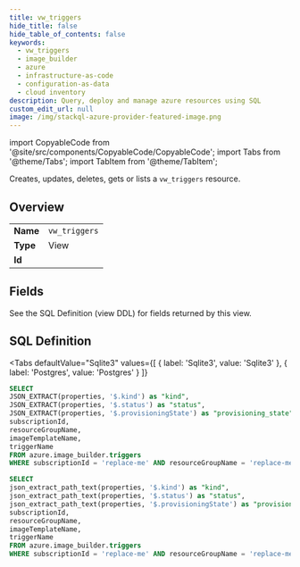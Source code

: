 ```yaml
--- 
title: vw_triggers
hide_title: false
hide_table_of_contents: false
keywords:
  - vw_triggers
  - image_builder
  - azure
  - infrastructure-as-code
  - configuration-as-data
  - cloud inventory
description: Query, deploy and manage azure resources using SQL
custom_edit_url: null
image: /img/stackql-azure-provider-featured-image.png
---
```


import CopyableCode from '@site/src/components/CopyableCode/CopyableCode';
import Tabs from '@theme/Tabs';
import TabItem from '@theme/TabItem';

Creates, updates, deletes, gets or lists a <code>vw_triggers</code> resource.

## Overview
<table><tbody>
<tr><td><b>Name</b></td><td><code>vw_triggers</code></td></tr>
<tr><td><b>Type</b></td><td>View</td></tr>
<tr><td><b>Id</b></td><td><CopyableCode code="azure.image_builder.vw_triggers" /></td></tr>
</tbody></table>

## Fields

See the SQL Definition (view DDL) for fields returned by this view.

## SQL Definition

<Tabs
defaultValue="Sqlite3"
values={[
{ label: 'Sqlite3', value: 'Sqlite3' },
{ label: 'Postgres', value: 'Postgres' }
]}
>
<TabItem value="Sqlite3">

```sql
SELECT
JSON_EXTRACT(properties, '$.kind') as "kind",
JSON_EXTRACT(properties, '$.status') as "status",
JSON_EXTRACT(properties, '$.provisioningState') as "provisioning_state",
subscriptionId,
resourceGroupName,
imageTemplateName,
triggerName
FROM azure.image_builder.triggers
WHERE subscriptionId = 'replace-me' AND resourceGroupName = 'replace-me' AND imageTemplateName = 'replace-me';
```

</TabItem>
<TabItem value="Postgres">

```sql
SELECT
json_extract_path_text(properties, '$.kind') as "kind",
json_extract_path_text(properties, '$.status') as "status",
json_extract_path_text(properties, '$.provisioningState') as "provisioning_state",
subscriptionId,
resourceGroupName,
imageTemplateName,
triggerName
FROM azure.image_builder.triggers
WHERE subscriptionId = 'replace-me' AND resourceGroupName = 'replace-me' AND imageTemplateName = 'replace-me';
```

</TabItem>
</Tabs>
